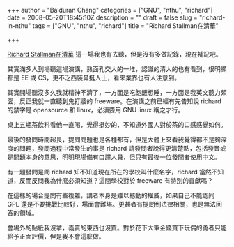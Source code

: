 +++
author = "Balduran Chang"
categories = ["GNU", "nthu", "richard"]
date = 2008-05-20T18:45:10Z
description = ""
draft = false
slug = "richard-in-nthu"
tags = ["GNU", "nthu", "richard"]
title = "Richard Stallman在清華"

+++


[Richard Stallman在清華](http://www.zdnet.com.tw/news/pix/0,2000085677,20129415,00.htm) 這一場我也有去聽，但是沒有多做記錄，現在補記吧。

其實滿多人到場聽這場演講，熟面孔交大的一堆，認識的清大的也有看到，很明顯都是 EE 或 CS，更不乏西裝鼻挺人士，看來業界也有人注意到。

其實開場聽沒多久我就精神不濟了，一方面是吃飽飯想睡，一方面是我英文聽力頗囧，反正我就一直聽到鬼打牆的 freeware。在演講之前已經有先告知說 richard 的禁字是 opensource 和 linux，必須要用 GNU linux 稱之才行。

桌上五瓶茶飲料看他一直喝，覺得挺妙的，不知道外國人對於茶的口感感覺如何。

最後的發問時間超長，提問問題也是各種都有，但是大體上來看我覺得都不是夠深度的問題，發問過程中常發生的事是 richard 請發問者說得更清楚點，包括發音或是問題本身的意思，明明現場備有口譯人員，但只有最後一位發問者使用中文。

有一題發問是問 richard 知不知道現在所在的學校叫什麼名字，richard 當然不知道，反而反問我為什麼必須知道？這間學校對於 freeware 有特別的貢獻嗎？

在這樣的場合提問有些複雜，講者本身是難以撼動的權威，如果自己不能認同 GPL 還是不要挑戰比較好，場面會難堪。更甚者有提問到法律相關，也是無法回答的領域。

會場外的貼紙我沒拿，義賣的東西也沒買。對於花下大筆金錢買下玩偶的勇者只能給予正面評價，但是我不會這麼做。

